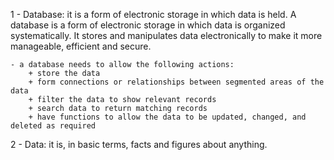 1 - Database: it is a form of electronic storage in which data is held. A database is a form of electronic storage in which data is organized systematically. It stores and manipulates data electronically to make it more manageable, efficient and secure.
    
    - a database needs to allow the following actions:
        + store the data 
        + form connections or relationships between segmented areas of the data
        + filter the data to show relevant records
        + search data to return matching records
        + have functions to allow the data to be updated, changed, and deleted as required
        
2 - Data: it is, in basic terms, facts and figures about anything.
